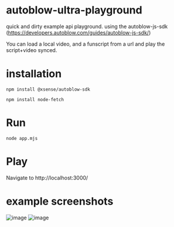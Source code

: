 # autoblow-ultra-playground

quick and dirty example api playground. using the autoblow-js-sdk (https://developers.autoblow.com/guides/autoblow-js-sdk/)

You can load a local video, and a funscript from a url and play the script+video synced.

# installation
`npm install @xsense/autoblow-sdk`

`npm install node-fetch`

# Run
`node app.mjs`

# Play

Navigate to http://localhost:3000/


# example screenshots

![image](https://github.com/whatcom383/autoblow-ultra-playground/assets/157881292/db31722e-de06-4321-91b8-6ad0963fe65a)
![image](https://github.com/whatcom383/autoblow-ultra-playground/assets/157881292/34abe08b-b146-4231-b4d2-106aced5e00a)
